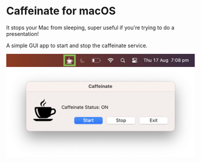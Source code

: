 # Caffeinate for macOS

It stops your Mac from sleeping, super useful if you're trying to do a presentation!

A simple GUI app to start and stop the caffeinate service.

![IMG_Main](https://github.com/minomis/Caffeinate/blob/main/IMG_Menubar.png?raw=true)
![IMG_Main](https://github.com/minomis/Caffeinate/blob/main/IMG_Main.png?raw=true)
